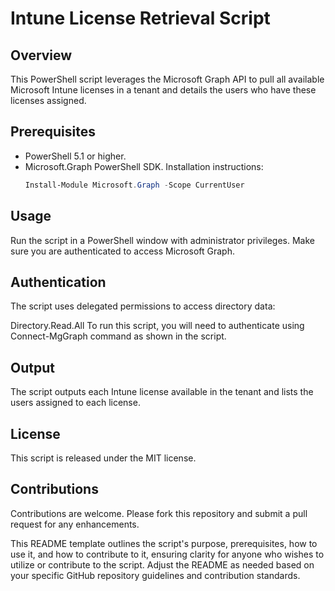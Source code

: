 # Intune License Retrieval Script

## Overview
This PowerShell script leverages the Microsoft Graph API to pull all available Microsoft Intune licenses in a tenant and details the users who have these licenses assigned.

## Prerequisites
- PowerShell 5.1 or higher.
- Microsoft.Graph PowerShell SDK. Installation instructions:
  ```powershell
  Install-Module Microsoft.Graph -Scope CurrentUser

## Usage
Run the script in a PowerShell window with administrator privileges. Make sure you are authenticated to access Microsoft Graph.

## Authentication
The script uses delegated permissions to access directory data:

Directory.Read.All
To run this script, you will need to authenticate using Connect-MgGraph command as shown in the script.

## Output
The script outputs each Intune license available in the tenant and lists the users assigned to each license.

## License
This script is released under the MIT license.

## Contributions
Contributions are welcome. Please fork this repository and submit a pull request for any enhancements.



This README template outlines the script's purpose, prerequisites, how to use it, and how to contribute to it, ensuring clarity for anyone who wishes to utilize or contribute to the script. Adjust the README as needed based on your specific GitHub repository guidelines and contribution standards.




